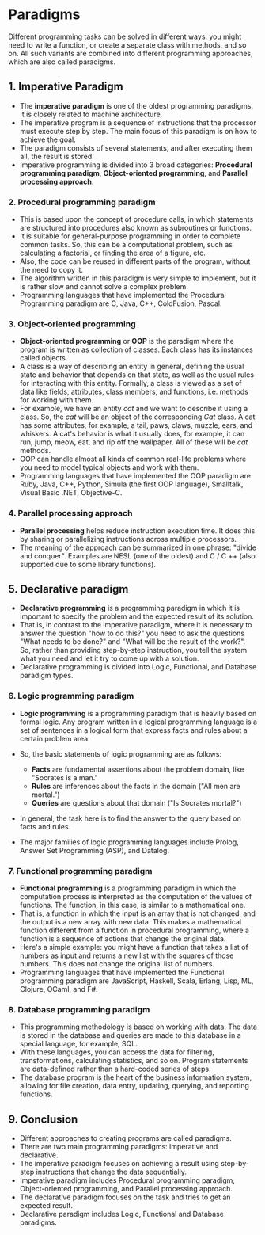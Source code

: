 # Paradigms

Different programming tasks can be solved in different ways: you might need to write a function, or create a separate class with methods, and so on.
All such variants are combined into different programming approaches, which are also called paradigms.

## 1. Imperative Paradigm
- The **imperative paradigm** is one of the oldest programming paradigms. It is closely related to machine architecture.
- The imperative program is a sequence of instructions that the processor must execute step by step. The main focus of this paradigm is on how to achieve the goal.
- The paradigm consists of several statements, and after executing them all, the result is stored.
- Imperative programming is divided into 3 broad categories: **Procedural programming paradigm**, **Object-oriented programming**, and **Parallel processing approach**.

### 2. Procedural programming paradigm
- This is based upon the concept of procedure calls, in which statements are structured into procedures also known as subroutines or functions.
- It is suitable for general-purpose programming in order to complete common tasks. So, this can be a computational problem, such as calculating a factorial, or finding the area of a figure, etc.
- Also, the code can be reused in different parts of the program, without the need to copy it.
- The algorithm written in this paradigm is very simple to implement, but it is rather slow and cannot solve a complex problem.
- Programming languages that have implemented the Procedural Programming paradigm are C, Java, C++, ColdFusion, Pascal.

### 3. Object-oriented programming
- **Object-oriented programming** or **OOP** is the paradigm where the program is written as collection of classes. Each class has its instances called objects.
- A class is a way of describing an entity in general, defining the usual state and behavior that depends on that state, as well as the usual rules for interacting with this entity. Formally, a class is viewed as a set of data like fields, attributes, class members, and functions, i.e. methods for working with them.
- For example, we have an entity *cat* and we want to describe it using a class. So, the *cat* will be an object of the corresponding *Cat* class. A cat has some attributes, for example, a tail, paws, claws, muzzle, ears, and whiskers. A cat's behavior is what it usually does, for example, it can run, jump, meow, eat, and rip off the wallpaper. All of these will be *cat* methods.
- OOP can handle almost all kinds of common real-life problems where you need to model typical objects and work with them.
- Programming languages that have implemented the OOP paradigm are Ruby, Java, C++, Python, Simula (the first OOP language), Smalltalk, Visual Basic .NET, Objective-C.

### 4. Parallel processing approach
- **Parallel processing** helps reduce instruction execution time. It does this by sharing or parallelizing instructions across multiple processors.
- The meaning of the approach can be summarized in one phrase: "divide and conquer". Examples are NESL (one of the oldest) and C / C ++ (also supported due to some library functions).

## 5. Declarative paradigm
- **Declarative programming** is a programming paradigm in which it is important to specify the problem and the expected result of its solution.
- That is, in contrast to the imperative paradigm, where it is necessary to answer the question "how to do this?" you need to ask the questions "What needs to be done?" and "What will be the result of the work?". So, rather than providing step-by-step instruction, you tell the system what you need and let it try to come up with a solution.
- Declarative programming is divided into Logic, Functional, and Database paradigm types.

### 6. Logic programming paradigm
- **Logic programming** is a programming paradigm that is heavily based on formal logic. Any program written in a logical programming language is a set of sentences in a logical form that express facts and rules about a certain problem area.

- So, the basic statements of logic programming are as follows:
    - **Facts** are fundamental assertions about the problem domain, like "Socrates is a man."
    - **Rules** are inferences about the facts in the domain ("All men are mortal.")
    - **Queries** are questions about that domain ("Is Socrates mortal?")
    
- In general, the task here is to find the answer to the query based on facts and rules.
- The major families of logic programming languages include Prolog, Answer Set Programming (ASP), and Datalog.

### 7. Functional programming paradigm
- **Functional programming** is a programming paradigm in which the computation process is interpreted as the computation of the values of functions. The function, in this case, is similar to a mathematical one.
- That is, a function in which the input is an array that is not changed, and the output is a new array with new data. This makes a mathematical function different from a function in procedural programming, where a function is a sequence of actions that change the original data.
- Here's a simple example: you might have a function that takes a list of numbers as input and returns a new list with the squares of those numbers. This does not change the original list of numbers.
- Programming languages that have implemented the Functional programming paradigm are JavaScript, Haskell, Scala, Erlang, Lisp, ML, Clojure, OCaml, and F#.

### 8. Database programming paradigm
- This programming methodology is based on working with data. The data is stored in the database and queries are made to this database in a special language, for example, SQL.
- With these languages, you can access the data for filtering, transformations, calculating statistics, and so on. Program statements are data-defined rather than a hard-coded series of steps.
- The database program is the heart of the business information system, allowing for file creation, data entry, updating, querying, and reporting functions.

## 9. Conclusion
- Different approaches to creating programs are called paradigms.
- There are two main programming paradigms: imperative and declarative.
- The imperative paradigm focuses on achieving a result using step-by-step instructions that change the data sequentially.
- Imperative paradigm includes Procedural programming paradigm, Object-oriented programming, and Parallel processing approach.
- The declarative paradigm focuses on the task and tries to get an expected result.
- Declarative paradigm includes Logic, Functional and Database paradigms.
